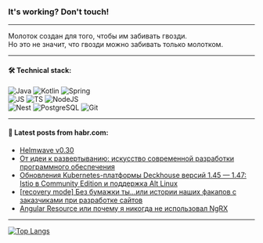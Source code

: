 ### It's working? Don't touch!

---
Молоток создан для того, чтобы им забивать гвозди. <br>
Но это не значит, что гвозди можно забивать только молотком.

---

#### 🛠️ Technical stack:

![Java](https://img.shields.io/badge/Java-informational?logo=Oracle&style=flat&logoColor=white&color=FF4500)
![Kotlin](https://img.shields.io/badge/Kotlin-informational?logo=Kotlin&style=flat&logoColor=white&color=774D97)
![Spring](https://img.shields.io/badge/SpringBoot-informational?logo=SpringBoot&style=flat&logoColor=white&color=6DB33F) <br>
![JS](https://img.shields.io/badge/JS-informational?logo=javaScript&style=flat&logoColor=black&color=F7Df1E)
![TS](https://img.shields.io/badge/TypeScript-informational?logo=typeScript&style=flat&logoColor=black&color=0667A8)
![NodeJS](https://img.shields.io/badge/NodeJS-informational?logo=node.js&style=flat&logoColor=white&color=70A760) <br>
![Nest](https://img.shields.io/badge/NestJS-informational?logo=NestJS&style=flat&logoColor=white&color=E0234E)
![PostgreSQL](https://img.shields.io/badge/PostgreSQL-informational?logo=PostgreSQL&style=flat&logoColor=white&color=DAA520)
![Git](https://img.shields.io/badge/Git-informational?logo=git&style=flat&logoColor=white&color=778899)

___

#### 💬 Latest posts from habr.com:

<!-- BLOG-POST-LIST:START -->
- [Helmwave v0.30](https://habr.com/ru/articles/752390/?utm_source=habrahabr&utm_medium=rss&utm_campaign=752390)
- [От идеи к развертыванию: искусство современной разработки программного обеспечения](https://habr.com/ru/articles/752418/?utm_source=habrahabr&utm_medium=rss&utm_campaign=752418)
- [Обновления Kubernetes-платформы Deckhouse версий 1.45 — 1.47: Istio в Community Edition и поддержка Alt Linux](https://habr.com/ru/companies/flant/articles/752254/?utm_source=habrahabr&utm_medium=rss&utm_campaign=752254)
- [[recovery mode] Без бумажки ты…или истории наших факапов с заказчиками при разработке сайтов](https://habr.com/ru/articles/752162/?utm_source=habrahabr&utm_medium=rss&utm_campaign=752162)
- [Angular Resource или почему я никогда не использовал NgRX](https://habr.com/ru/articles/752398/?utm_source=habrahabr&utm_medium=rss&utm_campaign=752398)
<!-- BLOG-POST-LIST:END -->

---
[![Top Langs](https://github-readme-stats-git-master-advtsetting-gmailcom.vercel.app/api/top-langs/?username=zloylis&langs_count=10&hide_title=false&title_color=e6edf3&size_weight=0.5&count_weight=0.5&layout=compact&hide_border=true&theme=dracula)](https://github.com/zloylis)

<!-- ![GitHub stats](https://github-readme-stats-git-master-advtsetting-gmailcom.vercel.app/api?username=zloylis&show_icons=true&hide_border=true&theme=dracula&hide_title=true&include_all_commits=true&count_private=true&hide=contribs&hide_rank=true) -->
